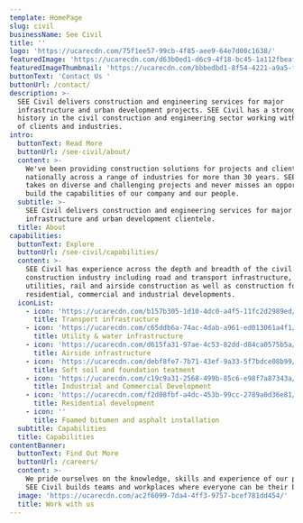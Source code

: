 ```yaml
---
template: HomePage
slug: civil
businessName: See Civil
title: ''
logo: 'https://ucarecdn.com/75f1ee57-99cb-4f85-aee9-64e7d00c1638/'
featuredImage: 'https://ucarecdn.com/d63b0ed1-d6c9-4f18-bc45-1a112fbeaf7c/'
featuredImageThumbnail: 'https://ucarecdn.com/bbbedbd1-8f54-4221-a9a5-f2cf221e7536/'
buttonText: 'Contact Us '
buttonUrl: /contact/
description: >-
  SEE Civil delivers construction and engineering services for major
  infrastructure and urban development projects. SEE Civil has a strong 30 year
  history in the civil construction and engineering sector working with a range
  of clients and industries. 
intro:
  buttonText: Read More
  buttonUrl: /see-civil/about/
  content: >-
    We've been providing construction solutions for projects and clients
    nationally across a range of industries for more than 30 years. SEE Civil
    takes on diverse and challenging projects and never misses an opportunity to
    build the capabilities of our company and our people.
  subtitle: >-
    SEE Civil delivers construction and engineering services for major
    infrastructure and urban development clientele.
  title: About
capabilities:
  buttonText: Explore
  buttonUrl: /see-civil/capabilities/
  content: >-
    SEE Civil has experience across the depth and breadth of the civil
    construction industry including road and transport infrastructure, water and
    utilities, rail and airside construction as well as construction for
    residential, commercial and industrial developments.
  iconList:
    - icon: 'https://ucarecdn.com/b157b305-1d10-4dc0-a4f5-11fc2d2989ed/'
      title: Transport infrastructure
    - icon: 'https://ucarecdn.com/c65ddb6a-74ac-4dab-a961-ed013061a4f1/'
      title: Utility & water infrastructure
    - icon: 'https://ucarecdn.com/d615fa31-97ae-4c53-82dd-d84ca0575b5a/'
      title: Airside infrastructure
    - icon: 'https://ucarecdn.com/debf8fe7-7b71-43ef-9a33-5f7bdce08b99/'
      title: Soft soil and foundation teatment
    - icon: 'https://ucarecdn.com/c19c9a31-2568-499b-85c6-e98f7a87343a/'
      title: Industrial and Commercial Development
    - icon: 'https://ucarecdn.com/f2d08fbf-a4dc-453b-99cc-2789a0d36e81/'
      title: Residential development
    - icon: ''
      title: Foamed bitumen and asphalt installation
  subtitle: Capabilities
  title: Capabilities
contentBanner:
  buttonText: Find Out More
  buttonUrl: /careers/
  content: >-
    We pride ourselves on the knowledge, skills and experience of our people.
    SEE Civil builds teams and workplaces where everyone can be their best.
  image: 'https://ucarecdn.com/ac2f6099-7da4-4ff3-9757-bcef781dd454/'
  title: Work with us
---
```


